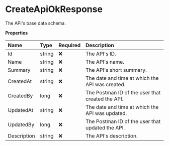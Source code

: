 # CreateApiOkResponse

The API's base data schema.

**Properties**

| Name        | Type   | Required | Description                                      |
| :---------- | :----- | :------- | :----------------------------------------------- |
| Id          | string | ❌       | The API's ID.                                    |
| Name        | string | ❌       | The API's name.                                  |
| Summary     | string | ❌       | The API's short summary.                         |
| CreatedAt   | string | ❌       | The date and time at which the API was created.  |
| CreatedBy   | long   | ❌       | The Postman ID of the user that created the API. |
| UpdatedAt   | string | ❌       | The date and time at which the API was updated.  |
| UpdatedBy   | long   | ❌       | The Postman ID of the user that updated the API. |
| Description | string | ❌       | The API's description.                           |

<!-- This file was generated by liblab | https://liblab.com/ -->
